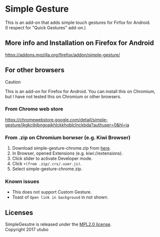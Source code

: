 # Simple Gesture
This is an add-on that adds simple touch gestures for Firfox for Android.  
(I respect for "Quick Gestures" add-on.)

## More info and Installation on Firefox for Android
https://addons.mozilla.org/firefox/addon/simple-gesture/

## For other browsers
> [!CAUTION]
> This is an add-on for Firefox for Android.
> You can install this on Chromium, but I have not tested this on Chromium or other browsers.
 
### From Chrome web store
https://chromewebstore.google.com/detail/simple-gesture/jkgkcjbjbngoajkhlckkhoblclnckbda?authuser=0&hl=ja

### From .zip on Chromium borwser (e.g. Kiwi Browser)

1. Download simple-gesture-chrome.zip from [here](https://github.com/utubo/firefox-simple_gesture/releases/latest).
2. In Browser, opened Extensions (e.g. kiwi://extensions).
3. Click slider to activate Developer mode.
4. Click `+(from .zip/.crx/.user.js)`.
5. Select simple-gesture-chrome.zip.

### Known issues
- This does not support Custom Gesture.
- Toast of `Open link in background` in not shown.

## Licenses
SimpleGesutre is released under the [MPL2.0 license](http://www.mozilla.org/MPL/2.0/).  
Copyright 2017 utubo  

